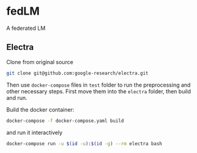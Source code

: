 # fedLM

A federated LM

## Electra

Clone from original source

```bash
git clone git@github.com:google-research/electra.git
```

Then use `docker-compose` files in `test` folder to run the preprocessing and
other necessary steps.
First move them into the `electra` folder, then build and run.

Build the docker container:

```bash
docker-compose -f docker-compose.yaml build
```

and run it interactively

```bash
docker-compose run -u $(id -u):$(id -g) --rm electra bash
```
